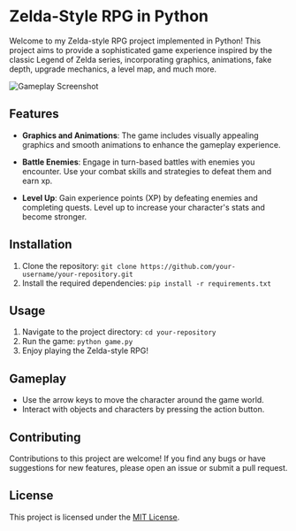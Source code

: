 # Zelda-Style RPG in Python

Welcome to my Zelda-style RPG project implemented in Python! This project aims to provide a sophisticated game experience inspired by the classic Legend of Zelda series, incorporating graphics, animations, fake depth, upgrade mechanics, a level map, and much more.

![Gameplay Screenshot](screenshot.png)

## Features

- **Graphics and Animations**: The game includes visually appealing graphics and smooth animations to enhance the gameplay experience.

- **Battle Enemies**: Engage in turn-based battles with enemies you encounter. Use your combat skills and strategies to defeat them and earn xp.

- **Level Up**: Gain experience points (XP) by defeating enemies and completing quests. Level up to increase your character's stats and become stronger.

## Installation

1. Clone the repository: `git clone https://github.com/your-username/your-repository.git`
2. Install the required dependencies: `pip install -r requirements.txt`

## Usage

1. Navigate to the project directory: `cd your-repository`
2. Run the game: `python game.py`
3. Enjoy playing the Zelda-style RPG!

## Gameplay

- Use the arrow keys to move the character around the game world.
- Interact with objects and characters by pressing the action button.

## Contributing

Contributions to this project are welcome! If you find any bugs or have suggestions for new features, please open an issue or submit a pull request.

## License

This project is licensed under the [MIT License](LICENSE).
